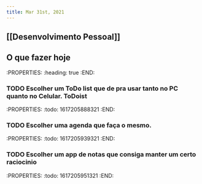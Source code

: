 ```yaml
---
title: Mar 31st, 2021
---
```


## [[Desenvolvimento Pessoal]]
##
## O que fazer hoje
:PROPERTIES:
:heading: true
:END:
### TODO Escolher um ToDo list que de pra usar tanto no PC quanto no Celular. **ToDoist**
:PROPERTIES:
:todo: 1617205888321
:END:
### TODO Escolher uma agenda que faça o mesmo. 
:PROPERTIES:
:todo: 1617205939321
:END:
### TODO Escolher um app de notas que consiga manter um certo raciocinio
:PROPERTIES:
:todo: 1617205951321
:END:

